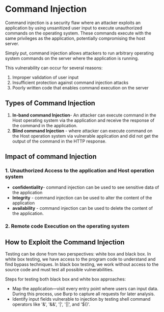 # Command Injection

Command injection is a security flaw where an attacker exploits an application by using unsanitized user input to execute unauthorized commands on the operating system. These commands execute with the same privileges as the application, potentially compromising the host server.

Simply put, command injection allows attackers to run arbitrary operating system commands on the server where the application is running.

This vulnerability can occur for several reasons:

1. Improper validation of user input
2. Insufficient protection against command injection attacks
3. Poorly written code that enables command execution on the server

## Types of Command Injection

1. **In-band command Injection**- An attacker can execute command in the Host operating system via the application and receive the response of the command in the application.
2. **Blind command Injection** - where attacker can execute command on the Host operation system via vulnerable application and did not get the output of the command in the HTTP response.  

## Impact of command Injection

### 1. Unauthorized Access to the application and Host operation system

- **confidentiality**- command injection can be used to see sensitive data of the application
- **Integrity** - command injection can be used to alter the content of the application
- **availability** - command injection can be used to delete the content of the application.

### 2. Remote code Execution on the operating system




## How to Exploit the Command Injection

Testing can be done from two perspectives: white box and black box. In white box testing, we have access to the program code to understand and find bypass techniques. In black box testing, we work without access to the source code and must test all possible vulnerabilities.

Steps for testing both black box and white box approaches:

- Map the application—visit every entry point where users can input data. During this process, use Burp to capture all requests for later analysis.
- Identify input fields vulnerable to injection by testing shell command operators like '&', '&&', '|', '||', and '$()'.
